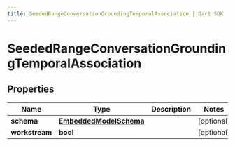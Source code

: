 ```yaml
---
title: SeededRangeConversationGroundingTemporalAssociation | Dart SDK
---
```


# SeededRangeConversationGroundingTemporalAssociation

## Properties
Name | Type | Description | Notes
------------ | ------------- | ------------- | -------------
**schema** | [**EmbeddedModelSchema**](EmbeddedModelSchema) |  | [optional] 
**workstream** | **bool** |  | [optional] 


